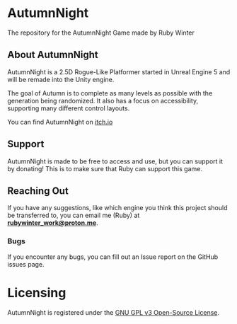 # AutumnNight
The repository for the AutumnNight Game made by Ruby Winter

## About AutumnNight
AutumnNight is a 2.5D Rogue-Like Platformer started in Unreal Engine 5 and will be remade into the Unity engine.

The goal of Autumn is to complete as many levels as possible with the generation being randomized. It also has a focus on accessibility, supporting many different control layouts.

You can find AutumnNight on [itch.io]() 

## Support
AutumnNight is made to be free to access and use, but you can support it by donating! This is to make sure that Ruby can support this game.

## Reaching Out
If you have any suggestions, like which engine you think this project should be transferred to, you can email me (Ruby) at **rubywinter_work@proton.me**.

### Bugs
If you encounter any bugs, you can fill out an Issue report on the GitHub issues page.

# Licensing
AutumnNight is registered under the [GNU GPL v3 Open-Source License](LICENSE).

